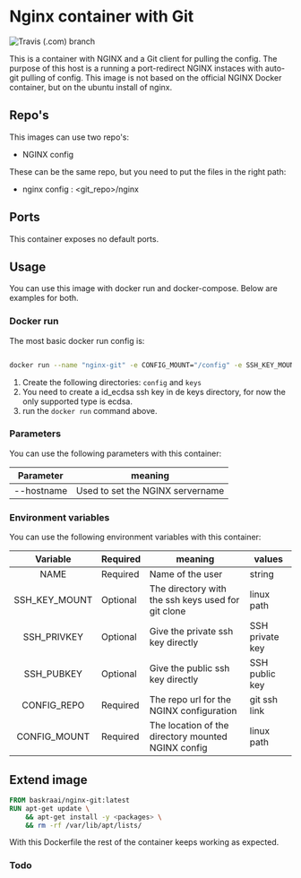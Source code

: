 # Nginx container with Git

![Travis (.com) branch](https://img.shields.io/github/workflow/status/baskraai/docker-nginx-git/CI?label=Build%20Main&style=flat-square)

This is a container with NGINX and a Git client for pulling the config.
The purpose of this host is a running a port-redirect NGINX instaces with auto-git pulling of config.
This image is not based on the official NGINX Docker container, but on the ubuntu install of nginx.

## Repo's

This images can use two repo's:

 - NGINX config

These can be the same repo, but you need to put the files in the right path:

 - nginx config : <git_repo>/nginx

## Ports

This container exposes no default ports.

## Usage

You can use this image with docker run and docker-compose.
Below are examples for both.

### Docker run

The most basic docker run config is:

```bash

docker run --name "nginx-git" -e CONFIG_MOUNT="/config" -e SSH_KEY_MOUNT="/keys" -v "$(pwd)/keys":/keys -v "$(pwd)/config":/config baskraai/nginx-git

```

 1. Create the following directories: `config` and `keys`
 2. You need to create a id\_ecdsa ssh key in de keys directory, for now the only supported type is ecdsa.
 3. run the `docker run` command above.

### Parameters

You can use the following parameters with this container:

| Parameter | meaning |
| :---: | --- |
| --hostname | Used to set the NGINX servername |

### Environment variables

You can use the following environment variables with this container:

| Variable | Required | meaning | values |
| :---: | --- | --- | --- |
| NAME | Required | Name of the user | string |
| SSH\_KEY\_MOUNT | Optional | The directory with the ssh keys used for git clone | linux path |
| SSH\_PRIVKEY | Optional |Give the private ssh key directly | SSH private key |
| SSH\_PUBKEY | Optional | Give the public ssh key directly | SSH public key |
| CONFIG\_REPO | Required | The repo url for the NGINX configuration | git ssh link |
| CONFIG\_MOUNT | Required | The location of the directory mounted NGINX config | linux path |

## Extend image

```Dockerfile
FROM baskraai/nginx-git:latest
RUN apt-get update \
    && apt-get install -y <packages> \
    && rm -rf /var/lib/apt/lists/
```

With this Dockerfile the rest of the container keeps working as expected.

### Todo
